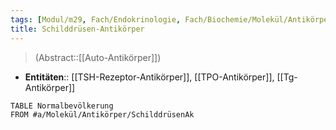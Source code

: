 ```yaml
---
tags: [Modul/m29, Fach/Endokrinologie, Fach/Biochemie/Molekül/Antikörper]
title: Schilddrüsen-Antikörper
---
```

> (Abstract::[[Auto-Antikörper]])
- **Entitäten**:: [[TSH-Rezeptor-Antikörper]], [[TPO-Antikörper]], [[Tg-Antikörper]]
```dataview
TABLE Normalbevölkerung
FROM #a/Molekül/Antikörper/SchilddrüsenAk 
```